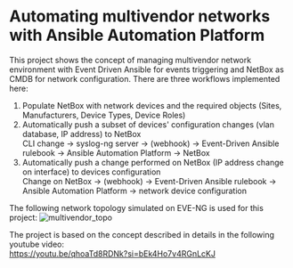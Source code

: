 # Automating multivendor networks with Ansible Automation Platform
This project shows the concept of managing multivendor network environment with Event Driven Ansible for events triggering and NetBox as CMDB for network configuration.
There are three workflows implemented here:
1. Populate NetBox with network devices and the required objects (Sites, Manufacturers, Device Types, Device Roles)
2. Automatically push a subset of devices' configuration changes (vlan database, IP address) to NetBox  
   CLI change -> syslog-ng server -> (webhook) -> Event-Driven Ansible rulebook -> Ansible Automation Platform -> NetBox
3. Automatically push a change performed on NetBox (IP address change on interface) to devices configuration  
   Change on NetBox -> (webhook) -> Event-Driven Ansible rulebook -> Ansible Automation Platform -> network device configuration

The following network topology simulated on EVE-NG is used for this project:
![multivendor_topo](https://github.com/mzdyb/automating-mutivendor-networks/assets/49950423/19c3e0db-d3a4-4948-aab6-3b52c3541a5b)  


The project is based on the concept described in details in the following youtube video:  
https://youtu.be/qhoaTd8RDNk?si=bEk4Ho7v4RGnLcKJ
